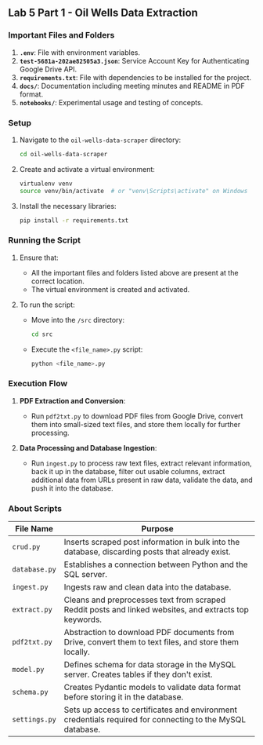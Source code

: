 ## Lab 5 Part 1 - Oil Wells Data Extraction

### Important Files and Folders

1. **`.env`**: File with environment variables.
2. **`test-5681a-202ae82505a3.json`**: Service Account Key for Authenticating Google Drive API.
3. **`requirements.txt`**: File with dependencies to be installed for the project.
4. **`docs/`**: Documentation including meeting minutes and README in PDF format.
5. **`notebooks/`**: Experimental usage and testing of concepts.

### Setup

1. Navigate to the `oil-wells-data-scraper` directory:
   ```bash
   cd oil-wells-data-scraper
   ```

2. Create and activate a virtual environment:
   ```bash
   virtualenv venv
   source venv/bin/activate  # or "venv\Scripts\activate" on Windows
   ```

3. Install the necessary libraries:
   ```bash
   pip install -r requirements.txt
   ```

### Running the Script

1. Ensure that:
   - All the important files and folders listed above are present at the correct location.
   - The virtual environment is created and activated.

2. To run the script:
   - Move into the `/src` directory:
     ```bash
     cd src
     ```
   - Execute the `<file_name>.py` script:
     ```bash
     python <file_name>.py
     ```

### Execution Flow

1. **PDF Extraction and Conversion**:
   - Run `pdf2txt.py` to download PDF files from Google Drive, convert them into small-sized text files, and store them locally for further processing.

2. **Data Processing and Database Ingestion**:
   - Run `ingest.py` to process raw text files, extract relevant information, back it up in the database, filter out usable columns, extract additional data from URLs present in raw data, validate the data, and push it into the database.

### About Scripts

| File Name    | Purpose                                                                                                   |
|--------------|-----------------------------------------------------------------------------------------------------------|
| `crud.py`    | Inserts scraped post information in bulk into the database, discarding posts that already exist.         |
| `database.py`| Establishes a connection between Python and the SQL server.                                               |
| `ingest.py`  | Ingests raw and clean data into the database.                                                             |
| `extract.py` | Cleans and preprocesses text from scraped Reddit posts and linked websites, and extracts top keywords.    |
| `pdf2txt.py` | Abstraction to download PDF documents from Drive, convert them to text files, and store them locally.     |
| `model.py`   | Defines schema for data storage in the MySQL server. Creates tables if they don't exist.                   |
| `schema.py`  | Creates Pydantic models to validate data format before storing it in the database.                         |
| `settings.py`| Sets up access to certificates and environment credentials required for connecting to the MySQL database.  |